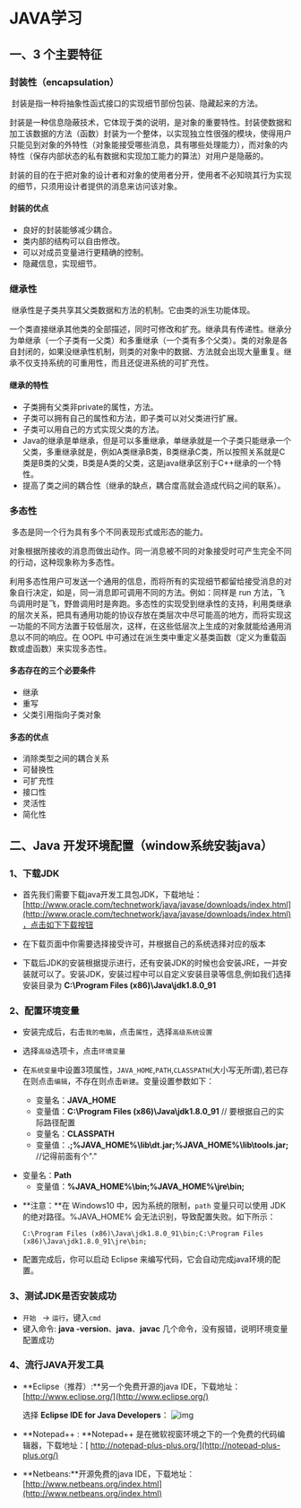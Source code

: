 # JAVA学习

## 一、3 个主要特征

### **封装性（encapsulation）**

​	封装是指一种将抽象性函式接口的实现细节部份包装、隐藏起来的方法。

​	封装是一种信息隐蔽技术，它体现于类的说明，是对象的重要特性。封装使数据和加工该数据的方法（函数）封装为一个整体，以实现独立性很强的模块，使得用户只能见到对象的外特性（对象能接受哪些消息，具有哪些处理能力），而对象的内特性（保存内部状态的私有数据和实现加工能力的算法）对用户是隐蔽的。

​	封装的目的在于把对象的设计者和对象的使用者分开，使用者不必知晓其行为实现的细节，只须用设计者提供的消息来访问该对象。

#### 封装的优点

- 良好的封装能够减少耦合。
- 类内部的结构可以自由修改。
- 可以对成员变量进行更精确的控制。
- 隐藏信息，实现细节。

### **继承性**

​	继承性是子类共享其父类数据和方法的机制。它由类的派生功能体现。

​	一个类直接继承其他类的全部描述，同时可修改和扩充。继承具有传递性。继承分为单继承（一个子类有一父类）和多重继承（一个类有多个父类）。类的对象是各自封闭的，如果没继承性机制，则类的对象中的数据、方法就会出现大量重复。继承不仅支持系统的可重用性，而且还促进系统的可扩充性。

#### 继承的特性

- 子类拥有父类非private的属性，方法。
- 子类可以拥有自己的属性和方法，即子类可以对父类进行扩展。
- 子类可以用自己的方式实现父类的方法。
- Java的继承是单继承，但是可以多重继承，单继承就是一个子类只能继承一个父类，多重继承就是，例如A类继承B类，B类继承C类，所以按照关系就是C类是B类的父类，B类是A类的父类，这是java继承区别于C++继承的一个特性。
- 提高了类之间的耦合性（继承的缺点，耦合度高就会造成代码之间的联系）。

### **多态性**

​	多态是同一个行为具有多个不同表现形式或形态的能力。

​	对象根据所接收的消息而做出动作。同一消息被不同的对象接受时可产生完全不同的行动，这种现象称为多态性。

​	利用多态性用户可发送一个通用的信息，而将所有的实现细节都留给接受消息的对象自行决定，如是，同一消息即可调用不同的方法。例如：同样是 run 方法，飞鸟调用时是飞，野兽调用时是奔跑。多态性的实现受到继承性的支持，利用类继承的层次关系，把具有通用功能的协议存放在类层次中尽可能高的地方，而将实现这一功能的不同方法置于较低层次，这样，在这些低层次上生成的对象就能给通用消息以不同的响应。在 OOPL 中可通过在派生类中重定义基类函数（定义为重载函数或虚函数）来实现多态性。

#### 多态存在的三个必要条件

- 继承
- 重写
- 父类引用指向子类对象

#### 多态的优点

- 消除类型之间的耦合关系
- 可替换性
- 可扩充性
- 接口性
- 灵活性
- 简化性

## 二、Java 开发环境配置（window系统安装java）

### 1、下载JDK

* 首先我们需要下载java开发工具包JDK，下载地址：[http://www.oracle.com/technetwork/java/javase/downloads/index.html](http://www.oracle.com/technetwork/java/javase/downloads/index.html)，点击如下下载按钮


* 在下载页面中你需要选择接受许可，并根据自己的系统选择对应的版本


* 下载后JDK的安装根据提示进行，还有安装JDK的时候也会安装JRE，一并安装就可以了。安装JDK，安装过程中可以自定义安装目录等信息,例如我们选择安装目录为 **C:\Program Files (x86)\Java\jdk1.8.0_91**

### 2、配置环境变量

* 安装完成后，右击`我的电脑`，点击`属性`，选择`高级系统设置`

* 选择`高级`选项卡，点击`环境变量`

* 在`系统变量`中设置3项属性，`JAVA_HOME`,`PATH`,`CLASSPATH`(大小写无所谓),若已存在则点击`编辑`，不存在则点击`新建`。变量设置参数如下：
  * 变量名：**JAVA_HOME**
  * 变量值：**C:\Program Files (x86)\Java\jdk1.8.0_91**        // 要根据自己的实际路径配置

  - 变量名：**CLASSPATH**
  - 变量值：**.;%JAVA_HOME%\lib\dt.jar;%JAVA_HOME%\lib\tools.jar;**         //记得前面有个"."


- 变量名：**Path**
  - 变量值：**%JAVA_HOME%\bin;%JAVA_HOME%\jre\bin;**

* **注意：**在 Windows10 中，因为系统的限制，`path` 变量只可以使用 JDK 的绝对路径。%JAVA_HOME% 会无法识别，导致配置失败。如下所示：

  ```
  C:\Program Files (x86)\Java\jdk1.8.0_91\bin;C:\Program Files (x86)\Java\jdk1.8.0_91\jre\bin;
  ```

* 配置完成后，你可以启动 Eclipse 来编写代码，它会自动完成java环境的配置。

### 3、测试JDK是否安装成功

* `开始 `   ->  `运行`，键入`cmd`
* 键入命令: **java -version**、**java**、**javac** 几个命令，没有报错，说明环境变量配置成功

### 4、流行JAVA开发工具

- **Eclipse（推荐）:**另一个免费开源的java IDE，下载地址： [http://www.eclipse.org/](http://www.eclipse.org/)

  选择 **Eclipse IDE for Java Developers**：
  ![img](http://www.runoob.com/wp-content/uploads/2013/12/5A92DEAE-EFB9-493D-AC4D-808E529B533C.jpg)

- **Notepad++ : **Notepad++ 是在微软视窗环境之下的一个免费的代码编辑器，下载地址：[ http://notepad-plus-plus.org/](http://notepad-plus-plus.org/)

- **Netbeans:**开源免费的java IDE，下载地址： [http://www.netbeans.org/index.html](http://www.netbeans.org/index.html)